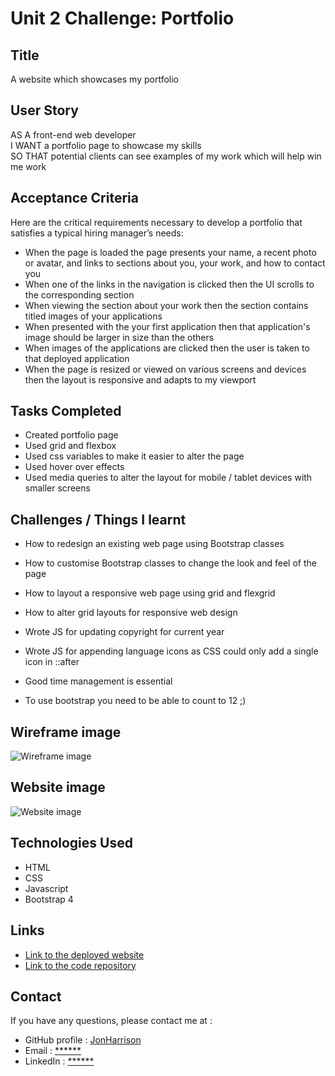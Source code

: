 # Unit 2 Challenge: Portfolio

## Title

A website which showcases my portfolio

## User Story

AS A front-end web developer<br>
I WANT a portfolio page to showcase my skills<br>
SO THAT potential clients can see examples of my work which will help win me work<br>

## Acceptance Criteria

Here are the critical requirements necessary to develop a portfolio that satisfies a typical hiring manager’s needs:

* When the page is loaded the page presents your name, a recent photo or avatar, and links to sections about you, your work, and how to contact you
* When one of the links in the navigation is clicked then the UI scrolls to the corresponding section
* When viewing the section about your work then the section contains titled images of your applications
* When presented with the your first application then that application's image should be larger in size than the others
* When images of the applications are clicked then the user is taken to that deployed application
* When the page is resized or viewed on various screens and devices then the layout is responsive and adapts to my viewport

## Tasks Completed

* Created portfolio page
* Used grid and flexbox
* Used css variables to make it easier to alter the page
* Used hover over effects
* Used media queries to alter the layout for mobile / tablet devices with smaller screens

## Challenges / Things I learnt

* How to redesign an existing web page using Bootstrap classes
* How to customise Bootstrap classes to change the look and feel of the page

* How to layout a responsive web page using grid and flexgrid
* How to alter grid layouts for responsive web design
* Wrote JS for updating copyright for current year
* Wrote JS for appending language icons as CSS could only add a single icon in ::after
* Good time management is essential
* To use bootstrap you need to be able to count to 12 ;)

## Wireframe image

![Wireframe image](https://user-images.githubusercontent.com/1043077/199357053-4473cef4-3365-4969-b341-0cf9fd90a798.png)

## Website image

![Website image](https://user-images.githubusercontent.com/1043077/199357546-7fb9e37b-b51e-4bd5-b446-2efbd3a1d832.png)

## Technologies Used

- HTML
- CSS
- Javascript
- Bootstrap 4

## Links

* [Link to the deployed website](https://jonharrison.github.io/portfolio/)
* [Link to the code repository](https://github.com/JonHarrison/portfolio)

## Contact

If you have any questions, please contact me at :

* GitHub profile : [JonHarrison](https://github.com/JonHarrison)
* Email : [******]()
* LinkedIn : [******]()
